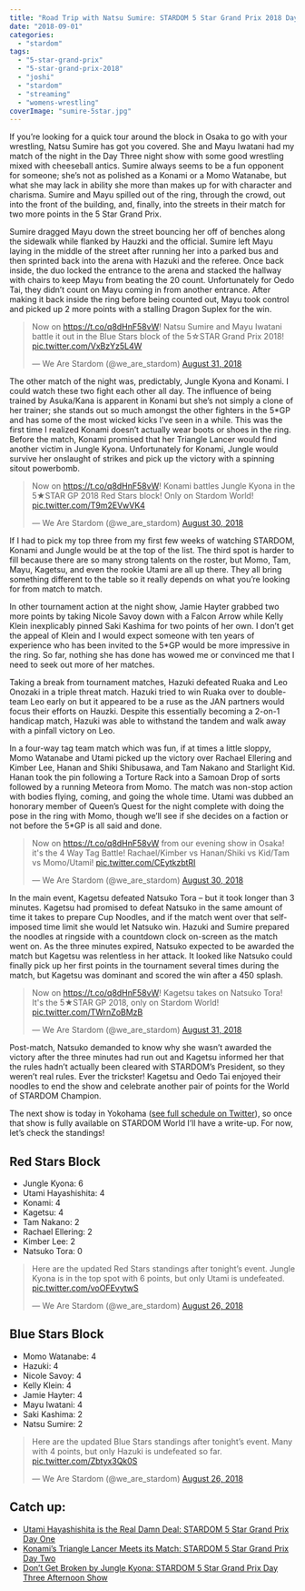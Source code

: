 ```yaml
---
title: "Road Trip with Natsu Sumire: STARDOM 5 Star Grand Prix 2018 Day Three Night Show"
date: "2018-09-01"
categories: 
  - "stardom"
tags: 
  - "5-star-grand-prix"
  - "5-star-grand-prix-2018"
  - "joshi"
  - "stardom"
  - "streaming"
  - "womens-wrestling"
coverImage: "sumire-5star.jpg"
---
```


If you’re looking for a quick tour around the block in Osaka to go with your wrestling, Natsu Sumire has got you covered. She and Mayu Iwatani had my match of the night in the Day Three night show with some good wrestling mixed with cheeseball antics. Sumire always seems to be a fun opponent for someone; she’s not as polished as a Konami or a Momo Watanabe, but what she may lack in ability she more than makes up for with character and charisma. Sumire and Mayu spilled out of the ring, through the crowd, out into the front of the building, and, finally, into the streets in their match for two more points in the 5 Star Grand Prix.

Sumire dragged Mayu down the street bouncing her off of benches along the sidewalk while flanked by Hauzki and the official. Sumire left Mayu laying in the middle of the street after running her into a parked bus and then sprinted back into the arena with Hazuki and the referee. Once back inside, the duo locked the entrance to the arena and stacked the hallway with chairs to keep Mayu from beating the 20 count. Unfortunately for Oedo Tai, they didn’t count on Mayu coming in from another entrance. After making it back inside the ring before being counted out, Mayu took control and picked up 2 more points with a stalling Dragon Suplex for the win.

<blockquote class="twitter-tweet" data-width="550" data-dnt="true"><p lang="en" dir="ltr">Now on <a href="https://t.co/q8dHnF58vW">https://t.co/q8dHnF58vW</a>! Natsu Sumire and Mayu Iwatani battle it out in the Blue Stars block of the 5☆STAR Grand Prix 2018! <a href="https://t.co/VxBzYz5L4W">pic.twitter.com/VxBzYz5L4W</a></p><p>— We Are Stardom (@we_are_stardom) <a href="https://twitter.com/we_are_stardom/status/1035380423843504128?ref_src=twsrc%5Etfw">August 31, 2018</a></p></blockquote>

<script async src="https://platform.twitter.com/widgets.js" charset="utf-8"></script>

The other match of the night was, predictably, Jungle Kyona and Konami. I could watch these two fight each other all day. The influence of being trained by Asuka/Kana is apparent in Konami but she’s not simply a clone of her trainer; she stands out so much amongst the other fighters in the 5\*GP and has some of the most wicked kicks I’ve seen in a while. This was the first time I realized Konami doesn’t actually wear boots or shoes in the ring. Before the match, Konami promised that her Triangle Lancer would find another victim in Jungle Kyona. Unfortunately for Konami, Jungle would survive her onslaught of strikes and pick up the victory with a spinning sitout powerbomb.

<blockquote class="twitter-tweet" data-width="550" data-dnt="true"><p lang="en" dir="ltr">Now on <a href="https://t.co/q8dHnF58vW">https://t.co/q8dHnF58vW</a>! Konami battles Jungle Kyona in the 5★STAR GP 2018 Red Stars block! Only on Stardom World! <a href="https://t.co/T9m2EVwVK4">pic.twitter.com/T9m2EVwVK4</a></p><p>— We Are Stardom (@we_are_stardom) <a href="https://twitter.com/we_are_stardom/status/1035092676054413312?ref_src=twsrc%5Etfw">August 30, 2018</a></p></blockquote>

<script async src="https://platform.twitter.com/widgets.js" charset="utf-8"></script>

If I had to pick my top three from my first few weeks of watching STARDOM, Konami and Jungle would be at the top of the list. The third spot is harder to fill because there are so many strong talents on the roster, but Momo, Tam, Mayu, Kagetsu, and even the rookie Utami are all up there. They all bring something different to the table so it really depends on what you’re looking for from match to match.

In other tournament action at the night show, Jamie Hayter grabbed two more points by taking Nicole Savoy down with a Falcon Arrow while Kelly Klein inexplicably pinned Saki Kashima for two points of her own. I don’t get the appeal of Klein and I would expect someone with ten years of experience who has been invited to the 5\*GP would be more impressive in the ring. So far, nothing she has done has wowed me or convinced me that I need to seek out more of her matches.

Taking a break from tournament matches, Hazuki defeated Ruaka and Leo Onozaki in a triple threat match. Hazuki tried to win Ruaka over to double-team Leo early on but it appeared to be a ruse as the JAN partners would focus their efforts on Hauzki. Despite this essentially becoming a 2-on-1 handicap match, Hazuki was able to withstand the tandem and walk away with a pinfall victory on Leo.

In a four-way tag team match which was fun, if at times a little sloppy, Momo Watanabe and Utami picked up the victory over Rachael Ellering and Kimber Lee, Hanan and Shiki Shibusawa, and Tam Nakano and Starlight Kid. Hanan took the pin following a Torture Rack into a Samoan Drop of sorts followed by a running Meteora from Momo. The match was non-stop action with bodies flying, coming, and going the whole time. Utami was dubbed an honorary member of Queen’s Quest for the night complete with doing the pose in the ring with Momo, though we’ll see if she decides on a faction or not before the 5\*GP is all said and done.

<blockquote class="twitter-tweet" data-width="550" data-dnt="true"><p lang="en" dir="ltr">Now on <a href="https://t.co/q8dHnF58vW">https://t.co/q8dHnF58vW</a> from our evening show in Osaka! it's the 4 Way Tag Battle! Rachael/Kimber vs Hanan/Shiki vs Kid/Tam vs Momo/Utami! <a href="https://t.co/CEytkzbtRI">pic.twitter.com/CEytkzbtRI</a></p><p>— We Are Stardom (@we_are_stardom) <a href="https://twitter.com/we_are_stardom/status/1035047786322964480?ref_src=twsrc%5Etfw">August 30, 2018</a></p></blockquote>

<script async src="https://platform.twitter.com/widgets.js" charset="utf-8"></script>

In the main event, Kagetsu defeated Natsuko Tora – but it took longer than 3 minutes. Kagetsu had promised to defeat Natsuko in the same amount of time it takes to prepare Cup Noodles, and if the match went over that self-imposed time limit she would let Natsuko win. Hazuki and Sumire prepared the noodles at ringside with a countdown clock on-screen as the match went on. As the three minutes expired, Natsuko expected to be awarded the match but Kagetsu was relentless in her attack. It looked like Natsuko could finally pick up her first points in the tournament several times during the match, but Kagetsu was dominant and scored the win after a 450 splash.

<blockquote class="twitter-tweet" data-width="550" data-dnt="true"><p lang="en" dir="ltr">Now on <a href="https://t.co/q8dHnF58vW">https://t.co/q8dHnF58vW</a>! Kagetsu takes on Natsuko Tora! It's the 5★STAR GP 2018, only on Stardom World! <a href="https://t.co/TWrnZoBMzB">pic.twitter.com/TWrnZoBMzB</a></p><p>— We Are Stardom (@we_are_stardom) <a href="https://twitter.com/we_are_stardom/status/1035517815011205121?ref_src=twsrc%5Etfw">August 31, 2018</a></p></blockquote>

<script async src="https://platform.twitter.com/widgets.js" charset="utf-8"></script>

Post-match, Natsuko demanded to know why she wasn’t awarded the victory after the three minutes had run out and Kagetsu informed her that the rules hadn’t actually been cleared with STARDOM’s President, so they weren’t real rules. Ever the trickster! Kagetsu and Oedo Tai enjoyed their noodles to end the show and celebrate another pair of points for the World of STARDOM Champion.

The next show is today in Yokohama ([see full schedule on Twitter](https://twitter.com/we_are_stardom/status/1022908680042205185)), so once that show is fully available on STARDOM World I’ll have a write-up. For now, let’s check the standings!

## Red Stars Block

- Jungle Kyona: 6
- Utami Hayashishita: 4
- Konami: 4
- Kagetsu: 4
- Tam Nakano: 2
- Rachael Ellering: 2
- Kimber Lee: 2
- Natsuko Tora: 0

<blockquote class="twitter-tweet" data-width="550" data-dnt="true"><p lang="en" dir="ltr">Here are the updated Red Stars standings after tonight’s event. Jungle Kyona is in the top spot with 6 points, but only Utami is undefeated. <a href="https://t.co/voOFEvytwS">pic.twitter.com/voOFEvytwS</a></p><p>— We Are Stardom (@we_are_stardom) <a href="https://twitter.com/we_are_stardom/status/1033680599200886784?ref_src=twsrc%5Etfw">August 26, 2018</a></p></blockquote>

<script async src="https://platform.twitter.com/widgets.js" charset="utf-8"></script>

## Blue Stars Block

- Momo Watanabe: 4
- Hazuki: 4
- Nicole Savoy: 4
- Kelly Klein: 4
- Jamie Hayter: 4
- Mayu Iwatani: 4
- Saki Kashima: 2
- Natsu Sumire: 2

<blockquote class="twitter-tweet" data-width="550" data-dnt="true"><p lang="en" dir="ltr">Here are the updated Blue Stars standings after tonight’s event. Many with 4 points, but only Hazuki is undefeated so far. <a href="https://t.co/Zbtyx3Qk0S">pic.twitter.com/Zbtyx3Qk0S</a></p><p>— We Are Stardom (@we_are_stardom) <a href="https://twitter.com/we_are_stardom/status/1033679893530210304?ref_src=twsrc%5Etfw">August 26, 2018</a></p></blockquote>

<script async src="https://platform.twitter.com/widgets.js" charset="utf-8"></script>

## Catch up:

- [Utami Hayashishita is the Real Damn Deal: STARDOM 5 Star Grand Prix Day One](https://www.gansobomb.com/2018/08/21/stardom-5-star-grand-prix-day-one/)
- [Konami’s Triangle Lancer Meets its Match: STARDOM 5 Star Grand Prix Day Two](https://www.gansobomb.com/2018/08/25/stardom-5-star-grand-prix-day-two/)
- [Don’t Get Broken by Jungle Kyona: STARDOM 5 Star Grand Prix Day Three Afternoon Show](https://www.gansobomb.com/2018/08/30/stardom-5-star-grand-prix-day-three-afternoon-show/)
